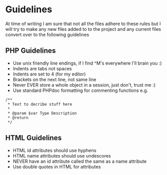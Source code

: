 # Guidelines #

At time of writing I am sure that not all the files adhere to these rules but I will try to make any new files added to to the project and any current files convert over to the following guidelines

## PHP Guidelines ##

  * Use unix friendly line endings, if I find ^M's everywhere I'll brain you :)
  * Indents are tabs not spaces
  * Indents are set to 4 (for my editor)
  * Brackets on the next line, not same line
  * Never EVER store a whole object in a session, just don't, trust me :)
  * Use standard PHPdoc formatting for commenting functions e.g.

```
/**
 * Text to decribe stuff here
 *
 * @param $var Type Description
 * @return
 */
```

## HTML Guidelines ##

  * HTML id attributes should use hyphens
  * HTML name attributes should use undescores
  * NEVER have an id attribute called the same as a name attribute
  * Use double quotes in HTML for attributes